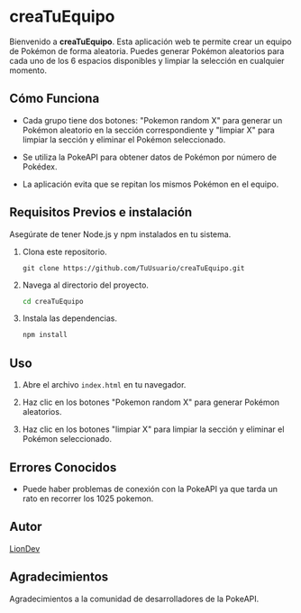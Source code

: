 # creaTuEquipo

Bienvenido a **creaTuEquipo**. Esta aplicación web te permite crear un equipo de Pokémon de forma aleatoria. Puedes generar Pokémon aleatorios para cada uno de los 6 espacios disponibles y limpiar la selección en cualquier momento.

## Cómo Funciona

- Cada grupo tiene dos botones: "Pokemon random X" para generar un Pokémon aleatorio en la sección correspondiente y "limpiar X" para limpiar la sección y eliminar el Pokémon seleccionado.

- Se utiliza la PokeAPI para obtener datos de Pokémon por número de Pokédex.

- La aplicación evita que se repitan los mismos Pokémon en el equipo.

## Requisitos Previos e instalación

Asegúrate de tener Node.js y npm instalados en tu sistema.

1. Clona este repositorio.

    ``` usando terminal -> dentro de la carpeta donde quieras clonarlo.
    git clone https://github.com/TuUsuario/creaTuEquipo.git
    ```

2. Navega al directorio del proyecto.

    ```bash
    cd creaTuEquipo
    ```

3. Instala las dependencias.

    ```bash
    npm install
    ```

## Uso

1. Abre el archivo `index.html` en tu navegador.

2. Haz clic en los botones "Pokemon random X" para generar Pokémon aleatorios.

3. Haz clic en los botones "limpiar X" para limpiar la sección y eliminar el Pokémon seleccionado.

## Errores Conocidos

- Puede haber problemas de conexión con la PokeAPI ya que tarda un rato en recorrer los 1025 pokemon.


## Autor

[LionDev](https://github.com/Lion1012/creaTuEquipo)

## Agradecimientos

Agradecimientos a la comunidad de desarrolladores de la PokeAPI.
